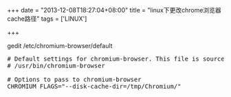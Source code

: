 +++
date = "2013-12-08T18:27:04+08:00"
title = "linux下更改chrome浏览器cache路径"
tags = ['LINUX']

+++

gedit /etc/chromium-browser/default

<pre class="lang:default decode:true " ># Default settings for chromium-browser. This file is sourced by /bin/sh from
# /usr/bin/chromium-browser

# Options to pass to chromium-browser
CHROMIUM_FLAGS="--disk-cache-dir=/tmp/Chromium/"</pre> 
